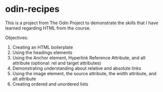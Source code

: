 # odin-recipes

This is a project from The Odin Project to demonstrate the skills that I have learned regarding HTML from the course. 

Objectives:
1. Creating an HTML boilerplate
2. Using the headings elements
3. Using the Anchor element, Hyperlink Reference Attribute, and alt attribute (optional: rel and target attributes)
4. Demonstrating understanding about relative and absolute links
5. Using the image element, the source attribute, the width attribute, and alt attribute
6. Creating ordered and unordered lists